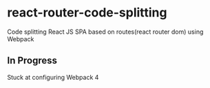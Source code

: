 # react-router-code-splitting
Code splitting React JS SPA based on routes(react router dom) using Webpack

## In Progress
Stuck at configuring Webpack 4
